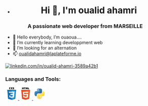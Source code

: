 
- <h1 align="center">Hi 👋, I'm oualid ahamri</h1>
<h3 align="center">A passionate web developer from MARSEILLE</h3>

- 👋 Hello everybody, I’m ouaoua....
- 🌱 I’m currently learning developpment web 
- 💞️ I’m looking for an alternation
- 📫 oualidahamri@laplateforme.io
  
<a href="https://www.linkedin.com/in/oualid-ahamri-3589a42b1" target="blank"><img align="center" src="https://raw.githubusercontent.com/rahuldkjain/github-profile-readme-generator/master/src/images/icons/Social/linked-in-alt.svg" alt="linkedin.com/in/oualid-ahamri-3589a42b1" height="30" width="40" /></a>
</p>

<h3 align="left">Languages and Tools:</h3>
<p align="left"> <a href="https://www.w3schools.com/css/" target="_blank" rel="noreferrer"> <img src="https://raw.githubusercontent.com/devicons/devicon/master/icons/css3/css3-original-wordmark.svg" alt="css3" width="40" height="40"/> </a> <a href="https://www.w3.org/html/" target="_blank" rel="noreferrer"> <img src="https://raw.githubusercontent.com/devicons/devicon/master/icons/html5/html5-original-wordmark.svg" alt="html5" width="40" height="40"/> </a> <a href="https://www.python.org" target="_blank" rel="noreferrer"> <img src="https://raw.githubusercontent.com/devicons/devicon/master/icons/python/python-original.svg" alt="python" width="40" height="40"/> </a> </p>




